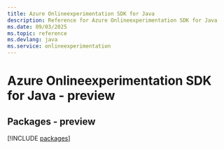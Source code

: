 ```yaml
---
title: Azure Onlineexperimentation SDK for Java
description: Reference for Azure Onlineexperimentation SDK for Java
ms.date: 09/03/2025
ms.topic: reference
ms.devlang: java
ms.service: onlineexperimentation
---
```

# Azure Onlineexperimentation SDK for Java - preview
## Packages - preview
[!INCLUDE [packages](onlineexperimentation-index.md)]